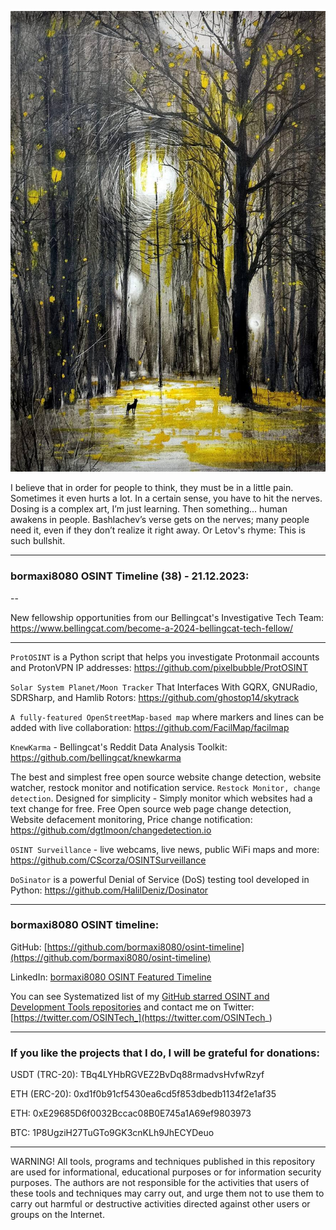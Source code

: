 ![alt text](img/38.jpg)


I believe that in order for people to think, they must be in a little pain. Sometimes it even hurts a lot. In a certain sense, you have to hit the nerves. Dosing is a complex art, I’m just learning. Then something... human awakens in people.
Bashlachev’s verse gets on the nerves; many people need it, even if they don’t realize it right away. Or Letov's rhyme:
This is such bullshit.

---
### bormaxi8080 OSINT Timeline (38) - 21.12.2023:

--

New fellowship opportunities from our Bellingcat's Investigative Tech Team: https://www.bellingcat.com/become-a-2024-bellingcat-tech-fellow/

----

```ProtOSINT``` is a Python script that helps you investigate Protonmail accounts and ProtonVPN IP addresses: https://github.com/pixelbubble/ProtOSINT

```Solar System Planet/Moon Tracker``` That Interfaces With GQRX, GNURadio, SDRSharp, and Hamlib Rotors: https://github.com/ghostop14/skytrack

```A fully-featured OpenStreetMap-based map``` where markers and lines can be added with live collaboration: https://github.com/FacilMap/facilmap

```KnewKarma``` - Bellingcat's Reddit Data Analysis Toolkit: https://github.com/bellingcat/knewkarma

The best and simplest free open source website change detection, website watcher, restock monitor and notification service. ```Restock Monitor, change detection```. Designed for simplicity - Simply monitor which websites had a text change for free. Free Open source web page change detection, Website defacement monitoring, Price change notification: https://github.com/dgtlmoon/changedetection.io

```OSINT Surveillance``` - live webcams, live news, public WiFi maps and more: https://github.com/CScorza/OSINTSurveillance

```DoSinator``` is a powerful Denial of Service (DoS) testing tool developed in Python: https://github.com/HalilDeniz/Dosinator

----
### bormaxi8080 OSINT timeline:

GitHub: [https://github.com/bormaxi8080/osint-timeline](https://github.com/bormaxi8080/osint-timeline)

LinkedIn: [bormaxi8080 OSINT Featured Timeline](https://www.linkedin.com/in/osintech/details/featured/)

You can see Systematized list of my [GitHub starred OSINT and Development Tools repositories](https://github.com/bormaxi8080/github-starred-repos-builder/blob/main/starred_repos.md)
and contact me on Twitter: [https://twitter.com/OSINTech_](https://twitter.com/OSINTech_)

----
### If you like the projects that I do, I will be grateful for donations:

USDT (TRC-20): TBq4LYHbRGVEZ2BvDq88rmadvsHvfwRzyf

ETH (ERC-20): 0xd1f0b91cf5430ea6cd5f853dbedb1134f2e1af35

ETH: 0xE29685D6f0032Bccac08B0E745a1A69ef9803973

BTC: 1P8UgziH27TuGTo9GK3cnKLh9JhECYDeuo

----

WARNING! All tools, programs and techniques published in this repository are used for informational, educational purposes or for information security purposes. The authors are not responsible for the activities that users of these tools and techniques may carry out, and urge them not to use them to carry out harmful or destructive activities directed against other users or groups on the Internet.